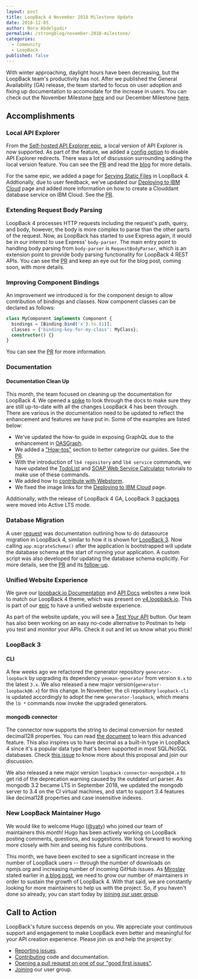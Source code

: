 ```yaml
---
layout: post
title: LoopBack 4 November 2018 Milestone Update
date: 2018-12-05
author: Nora Abdelgadir
permalink: /strongblog/november-2018-milestone/
categories:
  - Community
  - LoopBack
published: false
---
```


With winter approaching, daylight hours have been decreasing, but the LoopBack team's productivity has not. After we published the General Availability (GA) release, the team started to focus on user adoption and fixing up documentation to accomodate for the increase in users. You can check out the November Milestone [here](https://github.com/strongloop/loopback-next/issues/1961) and our December Milestone [here](https://github.com/strongloop/loopback-next/issues/2084).

<!--more-->

## Accomplishments

### Local API Explorer

From the [Self-hosted API Explorer epic](https://github.com/strongloop/loopback-next/issues/559), a local version of API Explorer is now supported. As part of the feature, we added a [config option](https://github.com/strongloop/loopback-next/pull/2016) to disable API Explorer redirects. There was a lot of discussion surrounding adding the local version feature. You can see the [PR](https://github.com/strongloop/loopback-next/pull/2014) and read the [blog](https://strongloop.com/strongblog/how-we-built-a-self-hosted-rest-api-explorer/) for more details. 

For the same epic, we added a page for [Serving Static Files](https://loopback.io/doc/en/lb4/Serving-static-files.html) in LoopBack 4. Addtionally, due to user feedback, we've updated our [Deploying to IBM Cloud](https://loopback.io/doc/en/lb4/Deploying-to-IBM-Cloud.html) page and added more information on how to create a Clouddant database service on IBM Cloud. See the [PR](https://github.com/strongloop/loopback-next/pull/2039).

### Extending Request Body Parsing

LoopBack 4 processes HTTP requests including the request's path, query, and body, however, the body is more complex to parse than the other parts of the request. Now, as LoopBack has started to use Express again, it would be in our interest to use Express' `body-parser`. The main entry point to handling body parsing from `body-parser` is `RequestBodyParser`, which is an extension point to provide body parsing functionality for LoopBack 4 REST APIs. You can see the [PR](https://github.com/strongloop/loopback-next/pull/1936) and keep an eye out for the blog post, coming soon, with more details.

### Improving Component Bindings

An improvement we introduced is for the component design to allow contribution of bindings and classes. Now component classes can be declared as follows:

```ts
class MyComponent implements Component {
  bindings = [Binding.bind('x').to.(1)];
  classes = {'binding-key-for-my-class': MyClass};
  constructor() {}
}
```

You can see the [PR](https://github.com/strongloop/loopback-next/pull/1924) for more information.

### Documentation

#### Documentation Clean Up

This month, the team focused on cleaning up the documentation for LoopBack 4. We opened a [spike](https://github.com/strongloop/loopback-next/issues/1908) to look through the docs to make sure they are still up-to-date with all the changes LoopBack 4 has been through. There are various in the documentation need to be updated to reflect the enhancement and features we have put in.  Some of the examples are listed below:
- We've updated the how-to guide in exposing GraphQL due to the enhancement in [OASGraph](http://v4.loopback.io/oasgraph.html).
- We added a ["How-tos"](https://loopback.io/doc/en/lb4/How-tos.html) section to better categorize our guides. See the [PR](https://github.com/strongloop/loopback-next/pull/2076).
- With the introduction of `lb4 repository` and `lb4 service` commands, we have updated the [TodoList](https://loopback.io/doc/en/lb4/todo-list-tutorial.html) and [SOAP Web Service Calculator](https://loopback.io/doc/en/lb4/soap-calculator-tutorial.html) tutorials to make use of these commands.
- We added how to [contribute with Webstorm](https://github.com/strongloop/loopback-next/pull/1931).
- We fixed the image links for the [Deploying to IBM Cloud](https://loopback.io/doc/en/lb4/Deploying-to-IBM-Cloud.html) page.

Additionally, with the release of LoopBack 4 GA, LoopBack 3 [packages](https://github.com/strongloop/loopback-next/issues/1802#issue-366719417) were moved into Active LTS mode.

### Database Migration

A user [request](https://github.com/strongloop/loopback-next/issues/1547) was documentation outlining how to do datasource migration in LoopBack 4, similar to how it is shown for [LoopBack 3](https://loopback.io/doc/en/lb3/Implementing-auto-migration.html). Now calling `app.migrateSchema()` after the application is bootstrapped will update the database schema at the start of running your application. A custom script was also developed for updating the database schema explicitly. For more details, see the [PR](https://github.com/strongloop/loopback-next/pull/2059) and its [follow-up](https://github.com/strongloop/loopback-next/pull/2094).

### Unified Website Experience

We gave our [loopback.io Documentation](https://loopback.io/doc/) and [API Docs](http://apidocs.strongloop.com) websites a new look to match our LoopBack 4 theme, which was present on [v4.loopback.io](http://v4.loopback.io). This is part of our [epic](https://github.com/strongloop/v4.loopback.io/issues/52) to have a unified website experience. 

As part of the website update, you will see a [Test Your API](https://ibm.biz/apitest) button. Our team has also been working on an easy no-code alternative to Postman to help you test and monitor your APIs. Check it out and let us know what you think!

### LoopBack 3

#### CLI

A few weeks ago we refactored the generator repository `generator-loopback` by upgrading its dependency `yeoman-generator` from version `0.x` to the latest `3.x`. We also released a new major version(`generator-loopback@6.x`) for this change. In November, the cli repository `loopback-cli` is updated accordingly to adopt the new `generator-loopback`, which means the `lb *` commands now invoke the upgraded generators.

#### mongodb connector

The connector now supports the string to decimal conversion for nested decimal128 properties. You can read [the document](https://github.com/strongloop/loopback-connector-mongodb/blob/master/docs/decimal128.md) to learn this advanced feature. This also inspires us to have decimal as a built-in type in LoopBack 4 since it's a popular data type that's been supported in most SQL/NoSQL databases. Check [this issue](https://github.com/strongloop/loopback-next/issues/1902) to know more about this proposal and join our discussion.

We also released a new major version `loopback-connector-mongodb@4.x` to get rid of the deprecation warning caused by the outdated url parser. As mongodb 3.2 became LTS in September 2018, we updated the mongodb server to 3.4 on the CI virtual machines, and start to support 3.4 features like decimal128 properties and case insensitive indexes.

### New LoopBack Maintainer Hugo

We would like to welcome Hugo ([@yaty](https://github.com/yaty)) who joined our team of maintainers this month! Hugo has been actively working on LoopBack posting comments, questions, and suggestions. We look forward to working more closely with him and seeing his future contributions.

This month, we have been excited to see a significant increase in the number of LoopBack users -- through the number of downloads on npmjs.org and increasing number of incoming GitHub issues. As [Miroslav](https://strongloop.com/authors/Miroslav_Bajto%C5%A1/) stated earlier in [a blog post](https://medium.com/loopback/sustaining-loopback-project-b67fd59673e4), we need to grow our number of maintainers in order to sustain the growth of LoopBack 4. With that said, we are constantly looking for more maintainers to help us with the project. So, if you haven't done so already, you can start today by [joining our user group](https://github.com/strongloop/loopback-next/issues/110).

## Call to Action

LoopBack's future success depends on you. We appreciate your continuous support and engagement to make LoopBack even better and meaningful for your API creation experience. Please join us and help the project by:

- [Reporting issues](https://github.com/strongloop/loopback-next/issues).
- [Contributing](https://github.com/strongloop/loopback-next/blob/master/docs/CONTRIBUTING.md)
  code and documentation.
- [Opening a pull request on one of our "good first issues"](https://github.com/strongloop/loopback-next/labels/good%20first%20issue).
- [Joining](https://github.com/strongloop/loopback-next/issues/110) our user group.
